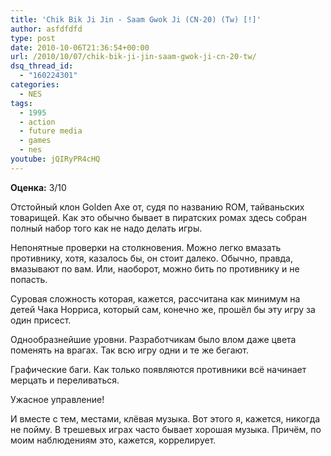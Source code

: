 ```yaml
---
title: 'Chik Bik Ji Jin - Saam Gwok Ji (CN-20) (Tw) [!]'
author: asfdfdfd
type: post
date: 2010-10-06T21:36:54+00:00
url: /2010/10/07/chik-bik-ji-jin-saam-gwok-ji-cn-20-tw/
dsq_thread_id:
  - "160224301"
categories:
  - NES
tags:
  - 1995
  - action
  - future media
  - games
  - nes
youtube: jQIRyPR4cHQ
---
```

**Оценка:** 3/10 

Отстойный клон Golden Axe от, судя по названию ROM, тайваньских товарищей. Как это обычно бывает в пиратских ромах здесь собран полный набор того как не надо делать игры. 

Непонятные проверки на столкновения. Можно легко вмазать противнику, хотя, казалось бы, он стоит далеко. Обычно, правда, вмазывают по вам. Или, наоборот, можно бить по противнику и не попасть.

Суровая сложность которая, кажется, рассчитана как минимум на детей Чака Норриса, который сам, конечно же, прошёл бы эту игру за один присест.

Однообразнейшие уровни. Разработчикам было влом даже цвета поменять на врагах. Так всю игру одни и те же бегают.

Графические баги. Как только появляются противники всё начинает мерцать и переливаться.

Ужасное управление!

И вместе с тем, местами, клёвая музыка. Вот этого я, кажется, никогда не пойму. В трешевых играх часто бывает хорошая музыка. Причём, по моим наблюдениям это, кажется, коррелирует.
